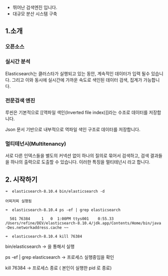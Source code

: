 
- 뛰어난 검색엔진 입니다.
- 대규모 분산 시스템 구축

## 1.소개
### 오픈소스

### 실시간 분석
Elasticsearch는 클러스타가 실행되고 있는 동안, 계속적인 데이터가 입력 될수 있습니다.
그리고 이와 동시에 실시간에 가까운 속도로 색인된 데이터 검색, 집계가 가능합니다.

### 전문검색 엔진
루씬은 기본적으로 [[역파일 색인(Inverted file index)]]라는 수조로 데이터를 저장합니다. 

Json 문서 기반으로 내부적으로 역파일 색인 구조로 데이터를 저장합니다.

### 멀티테넌시(Multitenancy)

서로 다른 인덱스들을 별도의 커넥션 없이 하나의 질의로 묶어서 검색하고, 검색 결과들을 하나의 출력으로 도출할 수 있습니다.
이러한 특징을 멀티테넌시 라고 합니다.

## 2. 시작하기

```
➜  elasticsearch-8.10.4 bin/elasticsearch -d

어찌저찌 실행됨

➜  elasticsearch-8.10.4 ps -ef | grep elasticsearch

  501 76384     1   0  1:00PM ttys001    0:55.33 /Users/refine/DEV/elasticsearch-8.10.4/jdk.app/Contents/Home/bin/java -Des.networkaddress.cache ~~ 
  
➜  elasticsearch-8.10.4 kill 76384

```

bin/elasticsearch 
-> 을 통해서 실행

ps -ef | grep elasticsearch
-> 프로세스 실행중임을 확인

kill 76384
-> 프로세스 종료 ( 본인이 실행한 pid 로 종료)